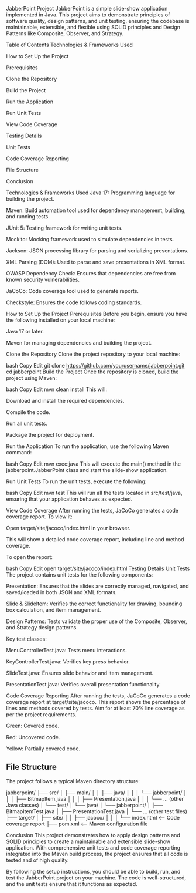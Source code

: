JabberPoint Project
JabberPoint is a simple slide-show application implemented in Java. This project aims to demonstrate principles of software quality, design patterns, and unit testing, ensuring the codebase is maintainable, extensible, and flexible using SOLID principles and Design Patterns like Composite, Observer, and Strategy.

Table of Contents
Technologies & Frameworks Used

How to Set Up the Project

Prerequisites

Clone the Repository

Build the Project

Run the Application

Run Unit Tests

View Code Coverage

Testing Details

Unit Tests

Code Coverage Reporting

File Structure

Conclusion

Technologies & Frameworks Used
Java 17: Programming language for building the project.

Maven: Build automation tool used for dependency management, building, and running tests.

JUnit 5: Testing framework for writing unit tests.

Mockito: Mocking framework used to simulate dependencies in tests.

Jackson: JSON processing library for parsing and serializing presentations.

XML Parsing (DOM): Used to parse and save presentations in XML format.

OWASP Dependency Check: Ensures that dependencies are free from known security vulnerabilities.

JaCoCo: Code coverage tool used to generate reports.

Checkstyle: Ensures the code follows coding standards.

How to Set Up the Project
Prerequisites
Before you begin, ensure you have the following installed on your local machine:

Java 17 or later.

Maven for managing dependencies and building the project.

Clone the Repository
Clone the project repository to your local machine:

bash
Copy
Edit
git clone https://github.com/yourusername/jabberpoint.git
cd jabberpoint
Build the Project
Once the repository is cloned, build the project using Maven:

bash
Copy
Edit
mvn clean install
This will:

Download and install the required dependencies.

Compile the code.

Run all unit tests.

Package the project for deployment.

Run the Application
To run the application, use the following Maven command:

bash
Copy
Edit
mvn exec:java
This will execute the main() method in the jabberpoint.JabberPoint class and start the slide-show application.

Run Unit Tests
To run the unit tests, execute the following:

bash
Copy
Edit
mvn test
This will run all the tests located in src/test/java, ensuring that your application behaves as expected.

View Code Coverage
After running the tests, JaCoCo generates a code coverage report. To view it:

Open target/site/jacoco/index.html in your browser.

This will show a detailed code coverage report, including line and method coverage.

To open the report:

bash
Copy
Edit
open target/site/jacoco/index.html
Testing Details
Unit Tests
The project contains unit tests for the following components:

Presentation: Ensures that the slides are correctly managed, navigated, and saved/loaded in both JSON and XML formats.

Slide & SlideItem: Verifies the correct functionality for drawing, bounding box calculation, and item management.

Design Patterns: Tests validate the proper use of the Composite, Observer, and Strategy design patterns.

Key test classes:

MenuControllerTest.java: Tests menu interactions.

KeyControllerTest.java: Verifies key press behavior.

SlideTest.java: Ensures slide behavior and item management.

PresentationTest.java: Verifies overall presentation functionality.

Code Coverage Reporting
After running the tests, JaCoCo generates a code coverage report at target/site/jacoco. This report shows the percentage of lines and methods covered by tests. Aim for at least 70% line coverage as per the project requirements.

Green: Covered code.

Red: Uncovered code.

Yellow: Partially covered code.

File Structure
--------------
The project follows a typical Maven directory structure:

jabberpoint/
├── src/
│   ├── main/
│   │   ├── java/
│   │   │   └── jabberpoint/
│   │   │       ├── BitmapItem.java
│   │   │       ├── Presentation.java
│   │   │       └── ... (other Java classes)
│   └── test/
│       └── java/
│           └── jabberpoint/
│               ├── BitmapItemTest.java
│               ├── PresentationTest.java
│               └── ... (other test files)
├── target/
│   ├── site/
│   │   ├── jacoco/
│   │   │   └── index.html  <-- Code coverage report
├── pom.xml  <-- Maven configuration file


Conclusion
This project demonstrates how to apply design patterns and SOLID principles to create a maintainable and extensible slide-show application. With comprehensive unit tests and code coverage reporting integrated into the Maven build process, the project ensures that all code is tested and of high quality.

By following the setup instructions, you should be able to build, run, and test the JabberPoint project on your machine. The code is well-structured, and the unit tests ensure that it functions as expected.
